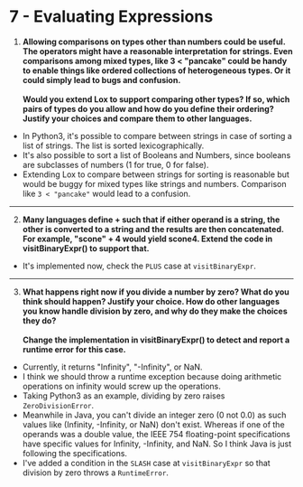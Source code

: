 # 7 - Evaluating Expressions

1. **Allowing comparisons on types other than numbers could be useful. The operators might have a reasonable interpretation for strings. Even comparisons among mixed types, like 3 < "pancake" could be handy to enable things like ordered collections of heterogeneous types. Or it could simply lead to bugs and confusion. <br/> <br/>Would you extend Lox to support comparing other types? If so, which pairs of types do you allow and how do you define their ordering? Justify your choices and compare them to other languages.**

- In Python3, it's possible to compare between strings in case of sorting a list of strings. The list is sorted lexicographically.
- It's also possible to sort a list of Booleans and Numbers, since booleans are subclasses of numbers (1 for true, 0 for false).
- Extending Lox to compare between strings for sorting is reasonable but would be buggy for mixed types like strings and numbers. Comparison like `3 < "pancake"` would lead to a confusion.

---

2. **Many languages define + such that if either operand is a string, the other is converted to a string and the results are then concatenated. For example, "scone" + 4 would yield scone4. Extend the code in visitBinaryExpr() to support that.**

- It's implemented now, check the `PLUS` case at `visitBinaryExpr`.

---

3. **What happens right now if you divide a number by zero? What do you think should happen? Justify your choice. How do other languages you know handle division by zero, and why do they make the choices they do? <br/> <br/>Change the implementation in visitBinaryExpr() to detect and report a runtime error for this case.**

- Currently, it returns "Infinity", "-Infinity", or NaN.
- I think we should throw a runtime exception because doing arithmetic operations on infinity would screw up the operations.
- Taking Python3 as an example, dividing by zero raises `ZeroDivisionError`.
- Meanwhile in Java, you can't divide an integer zero (0 not 0.0) as such values like (Infinity, -Infinity, or NaN) don't exist. Whereas if one of the operands was a double value, the IEEE 754 floating-point specifications have specific values for Infinity, -Infinity, and NaN. So I think Java is just following the specifications.
- I've added a condition in the `SLASH` case at `visitBinaryExpr` so that division by zero throws a `RuntimeError`.
